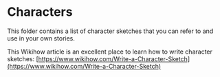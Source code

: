 # Characters

This folder contains a list of character sketches that you can refer to and use in your own stories.

This Wikihow article is an excellent place to learn how to write character sketches:
[https://www.wikihow.com/Write-a-Character-Sketch](https://www.wikihow.com/Write-a-Character-Sketch)
